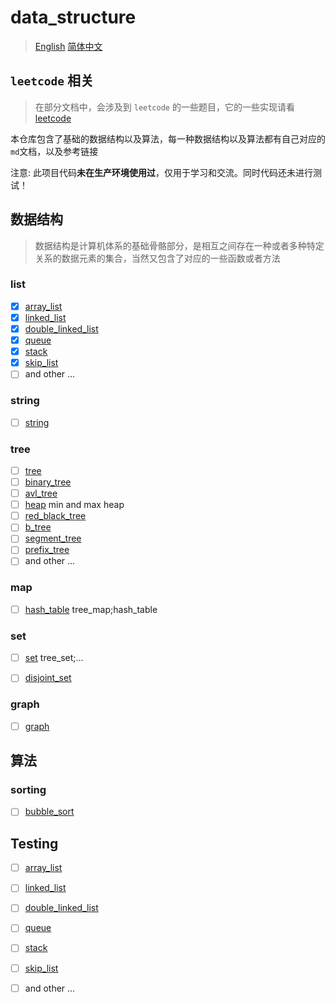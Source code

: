 # data_structure 
> [English](./readme_en.md) [简体中文](./readme.md)

## `leetcode` 相关
> 在部分文档中，会涉及到 `leetcode` 的一些题目，它的一些实现请看 
> [leetcode](https://github.com/hsjfans/leetcode)

本仓库包含了基础的数据结构以及算法，每一种数据结构以及算法都有自己对应的`md`文档，以及参考链接

注意: 此项目代码**未在生产环境使用过**，仅用于学习和交流。同时代码还未进行测试！

## 数据结构
> 数据结构是计算机体系的基础骨骼部分，是相互之间存在一种或者多种特定关系的数据元素的集合，当然又包含了对应的一些函数或者方法

### list 
- [x] [array_list](./docs/array_list.md)
- [x] [linked_list](./docs/linked_list.md)
- [x] [double_linked_list](./docs/double_linked_list.md)
- [x] [queue](./docs/queue.md)
- [x] [stack](./docs/stack.md)
- [x] [skip_list](./docs/skip_list.md)
- [ ] and other ...
 
### string
- [ ] [string](./docs/string.md)

### tree
- [ ] [tree](./docs/tree.md)
- [ ] [binary_tree](./docs/binary_tree.md)
- [ ] [avl_tree](./docs/avl_tree.md)
- [ ] [heap](./docs/heap.md) min and max heap
- [ ] [red_black_tree](./docs/red_black_tree.md)
- [ ] [b_tree](./docs/b_tree.md)
- [ ] [segment_tree](./docs/segment_tree.md)
- [ ] [prefix_tree](./docs/prefix_tree.md)
- [ ]  and other ...
  
### map
- [ ] [hash_table](./docs/hash_table.md) tree_map;hash_table 

### set
- [ ] [set](./docs/set.md) tree_set;...
- [ ] [disjoint_set](./docs/disjoint_set.md)


### graph
- [ ] [graph](./docs/graph.md)


## 算法

### sorting

- [ ] [bubble_sort](./docs/bubble_sort.md)


## Testing

- [ ] [array_list](./test/array_list_test.c) 
- [ ] [linked_list](./test/linked_list_test.c)
- [ ] [double_linked_list](./test/double_linked_list.c)
- [ ] [queue](./test/queue.c)
- [ ] [stack](./test/stack.c)
- [ ] [skip_list](./test/skip_list.c)
- [ ] and other ...


